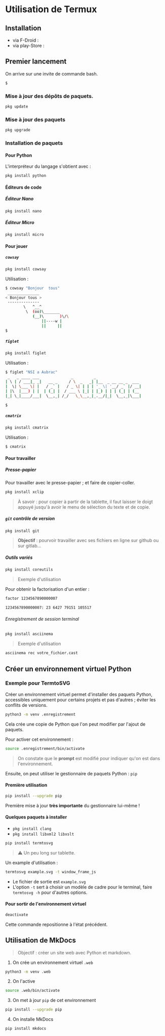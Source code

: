 # Utilisation de Termux

## Installation
* via F-Droid :
* via play-Store :

## Premier lancement

On arrive sur une invite de commande bash.
```bash
$
```

### Mise à jour des dépôts de paquets.

```bash
pkg update
```

### Mise à jour des paquets

```bash
pkg upgrade
```

### Installation de paquets

#### Pour Python

L'interpréteur du langage s'obtient avec :

```bash
pkg install python
```

#### Éditeurs de code

##### Éditeur Nano

```bash
pkg install nano
```

##### Éditeur Micro

```bash
pkg install micro
```

#### Pour jouer

##### `cowsay`

```bash
pkg install cowsay
```

Utilisation :

```bash
$ cowsay "Bonjour  tous"
 ______________
< Bonjour tous >
 --------------
        \   ^__^
         \  (oo)\_______
            (__)\       )\/\
                ||----w |
                ||     ||
$
```

##### `figlet`

```bash
pkg install figlet
```

Utilisation :

```bash
$ figlet "NSI a Aubrac"
 _   _ ____ ___              _         _
| \ | / ___|_ _|   __ _     / \  _   _| |__  _ __ __ _  ___
|  \| \___ \| |   / _` |   / _ \| | | | '_ \| '__/ _` |/ __|
| |\  |___) | |  | (_| |  / ___ \ |_| | |_) | | | (_| | (__
|_| \_|____/___|  \__,_| /_/   \_\__,_|_.__/|_|  \__,_|\___|

$
```

##### `cmatrix`

```bash
pkg install cmatrix
```

Utilisation :

```bash
$ cmatrix
```

#### Pour travailler

##### Presse-papier
Pour travailler avec le presse-papier ; et faire de copier-coller.

```bash
pkg install xclip
```

> À savoir : pour copier à partir de la tablette, il faut laisser le doigt appuyé jusqu'à avoir le menu de sélection du texte et de copie.

##### `git` contrôle de version

```bash
pkg install git
```

> **Objectif** : pourvoir travailler avec ses fichiers en ligne sur github ou sur gitlab...

##### Outils variés

```bash
pkg install coreutils
```

> Exemple d'utilisation

Pour obtenir la factorisation d'un entier :

```bash
factor 1234567890000007
```

```
1234567890000007: 23 6427 79151 105517
```

###### Enregistrement de session terminal

```bash
pkg install asciinema
```

> Exemple d'utilisation

```bash
asciinema rec votre_fichier.cast
```

## Créer un environnement virtuel Python

### Exemple pour TermtoSVG

Créer un environnement virtuel permet d'installer des paquets Python, accessibles uniquement pour certains projets et pas d'autres ; éviter les conflits de versions.

```bash
python3 -m venv .enregistrement
```

Cela crée une copie de Python que l'on peut modifier par l'ajout de paquets.

Pour activer cet environnement :

```bash
source .enregistrement/bin/activate
```

> On constate que le **prompt** est modifié pour indiquer qu'on est dans l'environnement.

Ensuite, on peut utiliser le gestionnaire de paquets Python : `pip`

#### Première utilisation

```bash
pip install --upgrade pip
```

Première mise à jour **très importante** du gestionnaire lui-même !

#### Quelques paquets à installer

* `pkg install clang`
* `pkg install libxml2 libxslt`

```bash
pip install termtosvg
```

> ⚠️ Un peu long sur tablette.


Un example d'utilisation :
```bash
termtosvg example.svg -t window_frame_js
```

* Le fichier de sortie est `example.svg`
* L'option `-t` sert à choisir un modèle de cadre pour le terminal, faire `termtosvg -h` pour d'autres options.

#### Pour sortir de l'environnement virtuel

```bash
deactivate
```

Cette commande repositionne à l'état précédent.

## Utilisation de MkDocs

> Objectif : créer un site web avec Python et markdown.

1. On crée un environnement virtuel `.web`

```bash
python3 -m venv .web
```

2. On l'active
```bash
source .web/bin/activate
```

3. On met à jour `pip` de cet environnement

```bash
pip install --upgrade pip
```

4. On installe MkDocs

```bash
pip install mkdocs
```
